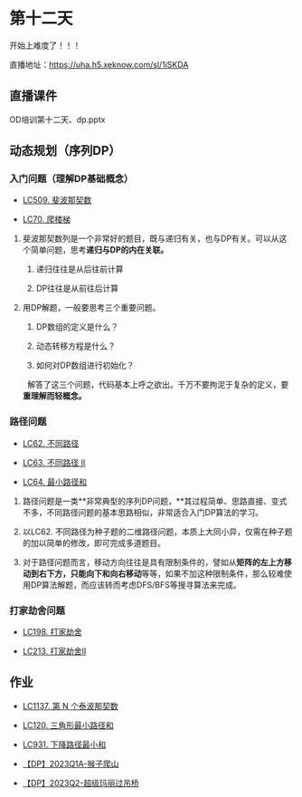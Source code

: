 # 第十二天

开始上难度了！！！

直播地址：https://uha.h5.xeknow.com/sl/1iSKDA

## 直播课件

OD培训第十二天、dp.pptx

## 动态规划（序列DP）

### 入门问题（理解DP基础概念）

- [LC509. 斐波那契数](https://r07na4yqwor.feishu.cn/docx/C14gd8vXqoEr6DxgRoycJ4J6nab)
    
- [LC70. 爬楼梯](https://r07na4yqwor.feishu.cn/docx/VCgEd8VVpoREJ0xTZ6icDZqVnMb)
    

1. 斐波那契数列是一个非常好的题目，既与递归有关，也与DP有关。可以从这个简单问题，思考**递归与DP的内在关联。**
    
    1. 递归往往是从后往前计算
        
    2. DP往往是从前往后计算
        
2. 用DP解题，一般要思考三个重要问题。
    
    1. DP数组的定义是什么？
        
    2. 动态转移方程是什么？
        
    3. 如何对DP数组进行初始化？
        
    
      解答了这三个问题，代码基本上呼之欲出。千万不要拘泥于复杂的定义，要**重理解而轻概念。**
    

### 路径问题

- [LC62. 不同路径](https://r07na4yqwor.feishu.cn/docx/YHVqd4U3wofXNPxNdLfcjde3nee)
    
- [LC63. 不同路径 II](https://r07na4yqwor.feishu.cn/docx/M6VodwxeiolTbmxH78cc49PXnvf)
    
- [LC64. 最小路径和](https://r07na4yqwor.feishu.cn/docx/D1xRdsv94oeVObxVLrocdNPrnqf)
    

1. 路径问题是一类**非常典型的序列DP问题，**其过程简单、思路直接、变式不多，不同路径问题的基本思路相似，非常适合入门DP算法的学习。
    
2. 以LC62. 不同路径为种子题的二维路径问题，本质上大同小异，仅需在种子题的加以简单的修改，即可完成多道题目。
    
3. 对于路径问题而言，移动方向往往是具有限制条件的，譬如从**矩阵的左上方移动到右下方，只能向下和向右移动**等等，如果不加这种限制条件，那么较难使用DP算法解题，而应该转而考虑DFS/BFS等搜寻算法来完成。
    

### 打家劫舍问题

- [LC198. 打家劫舍](https://r07na4yqwor.feishu.cn/docx/KLAKdHtCpoAJClxpTVWc0w04ndc)
    
- [LC213. 打家劫舍II](https://r07na4yqwor.feishu.cn/docx/RSHad4u2CoyAvQxgpKqc65g7nic)
    

## 作业

- [LC1137. 第 N 个泰波那契数](https://r07na4yqwor.feishu.cn/docx/KypfdpPRIoTjOmxWkLHcFa9vnpd)
    
- [LC120. 三角形最小路径和](https://r07na4yqwor.feishu.cn/docx/FaVfd5yQao6NODx6TQ1cj6ISnSd)
    
- [LC931. 下降路径最小和](https://r07na4yqwor.feishu.cn/docx/PGPSdp9U1okI0VxpkvDcDRwxnDd)
    
- [【DP】2023Q1A-猴子爬山](https://og7kl7g6h8.feishu.cn/docx/DirWdLYzRo3sQPx1gY7cpIMfn7d)
    
- [【DP】2023Q2-超级玛丽过吊桥](https://og7kl7g6h8.feishu.cn/docx/CbcodlVJZoI4aqx8W9BcTVpmn9g)